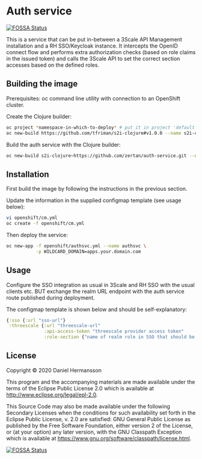 # Auth service
[![FOSSA Status](https://app.fossa.com/api/projects/git%2Bgithub.com%2Fzertan%2Fauth-service.svg?type=shield)](https://app.fossa.com/projects/git%2Bgithub.com%2Fzertan%2Fauth-service?ref=badge_shield)


This is a service that can be put in-between a 3Scale API Management installation and a RH SSO/Keycloak instance. It intercepts the OpenID connect flow and performs extra authorization checks (based on role claims in the issued token) and calls the 3Scale API to set the correct section accesses based on the defined roles.

## Building the image

Prerequisites: oc command line utility with connection to an OpenShift cluster.

Create the Clojure builder:

```bash
oc project *namespace-in-which-to-deploy* # put it in project 'default' to use in all namespaces
oc new-build https://github.com/tfriman/s2i-clojure#v1.0.0 --name s2i-clojure
```

Build the auth service with the Clojure builder:

```bash
oc new-build s2i-clojure~https://github.com/zertan/auth-service.git --name=authsvc
```

## Installation

First build the image by following the instructions in the previous section.

Update the information in the supplied configmap template (see usage below):

```bash
vi openshift/cm.yml
oc create -f openshift/cm.yml
```

Then deploy the service:

```bash
oc new-app -f openshift/authsvc.yml --name authsvc \
           -p WILDCARD_DOMAIN=apps.your.domain.com
```

## Usage

Configure the SSO integration as usual in 3Scale and RH SSO with the usual clients etc. BUT exchange the realm URL endpoint with the auth service route published during deployment.

The configmap template is shown below and should be self-explanatory:

```clojure
{:sso {:url "sso-url"}
 :threescale {:url "threescale-url"
              :api-access-token "threescale provider access token"
              :role-section {"name of realm role in SSO that should be able to access the admin console and sections" ["portal" "monitoring" "plans" "partner"]}}}
```

## License

Copyright © 2020 Daniel Hermansson

This program and the accompanying materials are made available under the
terms of the Eclipse Public License 2.0 which is available at
http://www.eclipse.org/legal/epl-2.0.

This Source Code may also be made available under the following Secondary
Licenses when the conditions for such availability set forth in the Eclipse
Public License, v. 2.0 are satisfied: GNU General Public License as published by
the Free Software Foundation, either version 2 of the License, or (at your
option) any later version, with the GNU Classpath Exception which is available
at https://www.gnu.org/software/classpath/license.html.


[![FOSSA Status](https://app.fossa.com/api/projects/git%2Bgithub.com%2Fzertan%2Fauth-service.svg?type=large)](https://app.fossa.com/projects/git%2Bgithub.com%2Fzertan%2Fauth-service?ref=badge_large)